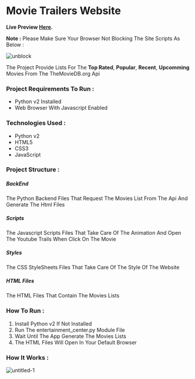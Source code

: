 # Movie Trailers Website

**Live Preview [Here](https://eslamtk.github.io/Full-Stack-Web-Developer-Nanodegree/1.%20Movie%20Trailers/).**

**Note :** Please Make Sure Your Browser Not Blocking The Site Scripts As Below :

![unblock](https://cloud.githubusercontent.com/assets/21007618/24321950/803cd412-1162-11e7-8d16-51f3ff8f217e.jpg)

The Project Provide Lists For The **Top Rated**, **Popular**, **Recent**, **Upcomming** Movies From The TheMovieDB.org Api

### Project Requirements To Run :
* Python v2 Installed
* Web Browser With Javascript Enabled

### Technologies Used :
* Python v2
* HTML5
* CSS3
* JavaScript

### Project Structure :

##### BackEnd
The Python Backend Files That Request The Movies List From The Api And Generate The Html Files
      
##### Scripts
The Javascript Scripts Files That Take Care Of The Animation And Open The Youtube Trails When Click On The Movie

##### Styles
The CSS StyleSheets Files That Take Care Of The Style Of The Website

##### HTML Files
The HTML Files That Contain The Movies Lists

### How To Run :
1. Install Python v2 If Not Installed
2. Run The entertainment_center.py Module File
3. Wait Until The App Generate The Movies Lists
4. The HTML Files Will Open In Your Default Browser

### How It Works :
![untitled-1](https://cloud.githubusercontent.com/assets/21007618/24324369/ec992c34-118d-11e7-8451-11e6e44cfceb.jpg)
